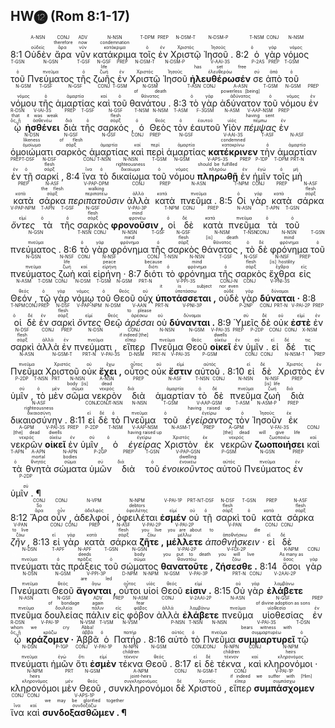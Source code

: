 ## HW⓬ (Rom 8:1-17)

8:1 <RUBY><ruby><ruby>Οὐδὲν<rt>οὐδείς</rt></ruby><rt><font color='white'>[There is] no</font></rt></ruby><rt>A-NSN</rt></RUBY> <RUBY><ruby><ruby>ἄρα<rt>ἄρα</rt></ruby><rt>therefore</rt></ruby><rt>CONJ</rt></RUBY> <RUBY><ruby><ruby>νῦν<rt>νῦν</rt></ruby><rt>now</rt></ruby><rt>ADV</rt></RUBY> <RUBY><ruby><ruby>κατάκριμα<rt>κατάκριμα</rt></ruby><rt>condemnation</rt></ruby><rt>N-NSN</rt></RUBY> <RUBY><ruby><ruby>τοῖς<rt>ὁ</rt></ruby><rt><font color='white'>to those</font></rt></ruby><rt>T-DPM</rt></RUBY> <RUBY><ruby><ruby>ἐν<rt>ἐν</rt></ruby><rt><font color='white'>in</font></rt></ruby><rt>PREP</rt></RUBY> <RUBY><ruby><ruby>Χριστῷ<rt>Χριστός</rt></ruby><rt><font color='white'>Christ</font></rt></ruby><rt>N-DSM-T</rt></RUBY> <RUBY><ruby><ruby>Ἰησοῦ .<rt>Ἰησοῦς</rt></ruby><rt><font color='white'>Jesus</font></rt></ruby><rt>N-DSM-P</rt></RUBY> 8:2 <RUBY><ruby><ruby>ὁ<rt>ὁ</rt></ruby><rt><font color='white'>-</font></rt></ruby><rt>T-NSM</rt></RUBY> <RUBY><ruby><ruby>γὰρ<rt>γάρ</rt></ruby><rt><font color='white'>For</font></rt></ruby><rt>CONJ</rt></RUBY> <RUBY><ruby><ruby>νόμος<rt>νόμος</rt></ruby><rt><font color='white'>the law</font></rt></ruby><rt>N-NSM</rt></RUBY> <RUBY><ruby><ruby>τοῦ<rt>ὁ</rt></ruby><rt><font color='white'>of the</font></rt></ruby><rt>T-GSN</rt></RUBY> <RUBY><ruby><ruby>Πνεύματος<rt>πνεῦμα</rt></ruby><rt><font color='white'>Spirit</font></rt></ruby><rt>N-GSN</rt></RUBY> <RUBY><ruby><ruby>τῆς<rt>ὁ</rt></ruby><rt><font color='white'>of</font></rt></ruby><rt>T-GSF</rt></RUBY> <RUBY><ruby><ruby>ζωῆς<rt>ζωή</rt></ruby><rt>life</rt></ruby><rt>N-GSF</rt></RUBY> <RUBY><ruby><ruby>ἐν<rt>ἐν</rt></ruby><rt><font color='white'>in</font></rt></ruby><rt>PREP</rt></RUBY> <RUBY><ruby><ruby>Χριστῷ<rt>Χριστός</rt></ruby><rt><font color='white'>Christ</font></rt></ruby><rt>N-DSM-T</rt></RUBY> <RUBY><ruby><ruby>Ἰησοῦ<rt>Ἰησοῦς</rt></ruby><rt><font color='white'>Jesus</font></rt></ruby><rt>N-DSM-P</rt></RUBY> <RUBY><ruby><ruby><strong>ἠλευθέρωσέν</strong><rt>ἐλευθερόω</rt></ruby><rt>has set free</rt></ruby><rt>V-AAI-3S</rt></RUBY> <RUBY><ruby><ruby>σε<rt>σύ</rt></ruby><rt><font color='white'>you</font></rt></ruby><rt>P-2AS</rt></RUBY> <RUBY><ruby><ruby>ἀπὸ<rt>ἀπό</rt></ruby><rt><font color='white'>from</font></rt></ruby><rt>PREP</rt></RUBY> <RUBY><ruby><ruby>τοῦ<rt>ὁ</rt></ruby><rt><font color='white'>the</font></rt></ruby><rt>T-GSM</rt></RUBY> <RUBY><ruby><ruby>νόμου<rt>νόμος</rt></ruby><rt><font color='white'>law</font></rt></ruby><rt>N-GSM</rt></RUBY> <RUBY><ruby><ruby>τῆς<rt>ὁ</rt></ruby><rt><font color='white'>-</font></rt></ruby><rt>T-GSF</rt></RUBY> <RUBY><ruby><ruby>ἁμαρτίας<rt>ἁμαρτία</rt></ruby><rt><font color='white'>of sin</font></rt></ruby><rt>N-GSF</rt></RUBY> <RUBY><ruby><ruby>καὶ<rt>καί</rt></ruby><rt><font color='white'>and</font></rt></ruby><rt>CONJ</rt></RUBY> <RUBY><ruby><ruby>τοῦ<rt>ὁ</rt></ruby><rt><font color='white'>-</font></rt></ruby><rt>T-GSM</rt></RUBY> <RUBY><ruby><ruby>θανάτου .<rt>θάνατος</rt></ruby><rt>of death</rt></ruby><rt>N-GSM</rt></RUBY> 8:3 <RUBY><ruby><ruby>τὸ<rt>ὁ</rt></ruby><rt><font color='white'>-</font></rt></ruby><rt>T-ASN</rt></RUBY> <RUBY><ruby><ruby>γὰρ<rt>γάρ</rt></ruby><rt><font color='white'>For</font></rt></ruby><rt>CONJ</rt></RUBY> <RUBY><ruby><ruby>ἀδύνατον<rt>ἀδύνατος</rt></ruby><rt>powerless [being]</rt></ruby><rt>A-ASN</rt></RUBY> <RUBY><ruby><ruby>τοῦ<rt>ὁ</rt></ruby><rt><font color='white'>the</font></rt></ruby><rt>T-GSM</rt></RUBY> <RUBY><ruby><ruby>νόμου<rt>νόμος</rt></ruby><rt><font color='white'>law</font></rt></ruby><rt>N-GSM</rt></RUBY> <RUBY><ruby><ruby>ἐν<rt>ἐν</rt></ruby><rt><font color='white'>in</font></rt></ruby><rt>PREP</rt></RUBY> <RUBY><ruby><ruby>ᾧ<rt>ὅς, ἥ</rt></ruby><rt>that</rt></ruby><rt>R-DSN</rt></RUBY> <RUBY><ruby><ruby><strong>ἠσθένει</strong><rt>ἀσθενέω</rt></ruby><rt>it was weak</rt></ruby><rt>V-IAI-3S</rt></RUBY> <RUBY><ruby><ruby>διὰ<rt>διά</rt></ruby><rt><font color='white'>through</font></rt></ruby><rt>PREP</rt></RUBY> <RUBY><ruby><ruby>τῆς<rt>ὁ</rt></ruby><rt><font color='white'>the</font></rt></ruby><rt>T-GSF</rt></RUBY> <RUBY><ruby><ruby>σαρκός ,<rt>σάρξ</rt></ruby><rt>flesh</rt></ruby><rt>N-GSF</rt></RUBY> <RUBY><ruby><ruby>ὁ<rt>ὁ</rt></ruby><rt><font color='white'>-</font></rt></ruby><rt>T-NSM</rt></RUBY> <RUBY><ruby><ruby>Θεὸς<rt>θεός</rt></ruby><rt><font color='white'>God</font></rt></ruby><rt>N-NSM</rt></RUBY> <RUBY><ruby><ruby>τὸν<rt>ὁ</rt></ruby><rt><font color='white'>-</font></rt></ruby><rt>T-ASM</rt></RUBY> <RUBY><ruby><ruby>ἑαυτοῦ<rt>ἑαυτοῦ</rt></ruby><rt><font color='white'>of Himself</font></rt></ruby><rt>F-3GSM</rt></RUBY> <RUBY><ruby><ruby>Υἱὸν<rt>υἱός</rt></ruby><rt><font color='white'>Son</font></rt></ruby><rt>N-ASM</rt></RUBY> <RUBY><ruby><ruby><em>πέμψας</em><rt>πέμπω</rt></ruby><rt>having sent</rt></ruby><rt>V-AAP-NSM</rt></RUBY> <RUBY><ruby><ruby>ἐν<rt>ἐν</rt></ruby><rt><font color='white'>in</font></rt></ruby><rt>PREP</rt></RUBY> <RUBY><ruby><ruby>ὁμοιώματι<rt>ὁμοίωμα</rt></ruby><rt>likeness</rt></ruby><rt>N-DSN</rt></RUBY> <RUBY><ruby><ruby>σαρκὸς<rt>σάρξ</rt></ruby><rt>of flesh</rt></ruby><rt>N-GSF</rt></RUBY> <RUBY><ruby><ruby>ἁμαρτίας<rt>ἁμαρτία</rt></ruby><rt><font color='white'>of sin</font></rt></ruby><rt>N-GSF</rt></RUBY> <RUBY><ruby><ruby>καὶ<rt>καί</rt></ruby><rt><font color='white'>and</font></rt></ruby><rt>CONJ</rt></RUBY> <RUBY><ruby><ruby>περὶ<rt>περί</rt></ruby><rt><font color='white'>for</font></rt></ruby><rt>PREP</rt></RUBY> <RUBY><ruby><ruby>ἁμαρτίας<rt>ἁμαρτία</rt></ruby><rt><font color='white'>sin</font></rt></ruby><rt>N-GSF</rt></RUBY> <RUBY><ruby><ruby><strong>κατέκρινεν</strong><rt>κατακρίνω</rt></ruby><rt>condemned</rt></ruby><rt>V-AAI-3S</rt></RUBY> <RUBY><ruby><ruby>τὴν<rt>ὁ</rt></ruby><rt><font color='white'>-</font></rt></ruby><rt>T-ASF</rt></RUBY> <RUBY><ruby><ruby>ἁμαρτίαν<rt>ἁμαρτία</rt></ruby><rt><font color='white'>sin</font></rt></ruby><rt>N-ASF</rt></RUBY> <RUBY><ruby><ruby>ἐν<rt>ἐν</rt></ruby><rt><font color='white'>in</font></rt></ruby><rt>PREP</rt></RUBY> <RUBY><ruby><ruby>τῇ<rt>ὁ</rt></ruby><rt><font color='white'>the</font></rt></ruby><rt>T-DSF</rt></RUBY> <RUBY><ruby><ruby>σαρκί ,<rt>σάρξ</rt></ruby><rt>flesh</rt></ruby><rt>N-DSF</rt></RUBY> 8:4 <RUBY><ruby><ruby>ἵνα<rt>ἵνα</rt></ruby><rt><font color='white'>so that</font></rt></ruby><rt>CONJ</rt></RUBY> <RUBY><ruby><ruby>τὸ<rt>ὁ</rt></ruby><rt><font color='white'>the</font></rt></ruby><rt>T-NSN</rt></RUBY> <RUBY><ruby><ruby>δικαίωμα<rt>δικαίωμα</rt></ruby><rt>righteousness</rt></ruby><rt>N-NSN</rt></RUBY> <RUBY><ruby><ruby>τοῦ<rt>ὁ</rt></ruby><rt><font color='white'>of the</font></rt></ruby><rt>T-GSM</rt></RUBY> <RUBY><ruby><ruby>νόμου<rt>νόμος</rt></ruby><rt><font color='white'>law</font></rt></ruby><rt>N-GSM</rt></RUBY> <RUBY><ruby><ruby><strong>πληρωθῇ</strong><rt>πληρόω</rt></ruby><rt>should be fulfilled</rt></ruby><rt>V-APS-3S</rt></RUBY> <RUBY><ruby><ruby>ἐν<rt>ἐν</rt></ruby><rt><font color='white'>in</font></rt></ruby><rt>PREP</rt></RUBY> <RUBY><ruby><ruby>ἡμῖν<rt>ἐγώ</rt></ruby><rt><font color='white'>us</font></rt></ruby><rt>P-1DP</rt></RUBY> <RUBY><ruby><ruby>τοῖς<rt>ὁ</rt></ruby><rt><font color='white'>-</font></rt></ruby><rt>T-DPM</rt></RUBY> <RUBY><ruby><ruby>μὴ<rt>μή</rt></ruby><rt><font color='white'>not</font></rt></ruby><rt>PRT-N</rt></RUBY> <RUBY><ruby><ruby>κατὰ<rt>κατά</rt></ruby><rt><font color='white'>according to</font></rt></ruby><rt>PREP</rt></RUBY> <RUBY><ruby><ruby>σάρκα<rt>σάρξ</rt></ruby><rt>the flesh</rt></ruby><rt>N-ASF</rt></RUBY> <RUBY><ruby><ruby><em>περιπατοῦσιν</em><rt>περιπατέω</rt></ruby><rt>walking</rt></ruby><rt>V-PAP-DPM</rt></RUBY> <RUBY><ruby><ruby>ἀλλὰ<rt>ἀλλά</rt></ruby><rt><font color='white'>but</font></rt></ruby><rt>CONJ</rt></RUBY> <RUBY><ruby><ruby>κατὰ<rt>κατά</rt></ruby><rt><font color='white'>according to</font></rt></ruby><rt>PREP</rt></RUBY> <RUBY><ruby><ruby>πνεῦμα .<rt>πνεῦμα</rt></ruby><rt><font color='white'>[the] Spirit</font></rt></ruby><rt>N-ASN</rt></RUBY> 8:5 <RUBY><ruby><ruby>Οἱ<rt>ὁ</rt></ruby><rt><font color='white'>Those</font></rt></ruby><rt>T-NPM</rt></RUBY> <RUBY><ruby><ruby>γὰρ<rt>γάρ</rt></ruby><rt><font color='white'>for</font></rt></ruby><rt>CONJ</rt></RUBY> <RUBY><ruby><ruby>κατὰ<rt>κατά</rt></ruby><rt><font color='white'>according to</font></rt></ruby><rt>PREP</rt></RUBY> <RUBY><ruby><ruby>σάρκα<rt>σάρξ</rt></ruby><rt>flesh</rt></ruby><rt>N-ASF</rt></RUBY> <RUBY><ruby><ruby><em>ὄντες</em><rt>εἰμί</rt></ruby><rt><font color='white'>being</font></rt></ruby><rt>V-PAP-NPM</rt></RUBY> <RUBY><ruby><ruby>τὰ<rt>ὁ</rt></ruby><rt><font color='white'>the things</font></rt></ruby><rt>T-APN</rt></RUBY> <RUBY><ruby><ruby>τῆς<rt>ὁ</rt></ruby><rt><font color='white'>of the</font></rt></ruby><rt>T-GSF</rt></RUBY> <RUBY><ruby><ruby>σαρκὸς<rt>σάρξ</rt></ruby><rt>flesh</rt></ruby><rt>N-GSF</rt></RUBY> <RUBY><ruby><ruby><strong>φρονοῦσιν ,</strong><rt>φρονέω</rt></ruby><rt>mind</rt></ruby><rt>V-PAI-3P</rt></RUBY> <RUBY><ruby><ruby>οἱ<rt>ὁ</rt></ruby><rt><font color='white'>those</font></rt></ruby><rt>T-NPM</rt></RUBY> <RUBY><ruby><ruby>δὲ<rt>δέ</rt></ruby><rt><font color='white'>however</font></rt></ruby><rt>CONJ</rt></RUBY> <RUBY><ruby><ruby>κατὰ<rt>κατά</rt></ruby><rt><font color='white'>according to</font></rt></ruby><rt>PREP</rt></RUBY> <RUBY><ruby><ruby>πνεῦμα<rt>πνεῦμα</rt></ruby><rt><font color='white'>Spirit</font></rt></ruby><rt>N-ASN</rt></RUBY> <RUBY><ruby><ruby>τὰ<rt>ὁ</rt></ruby><rt><font color='white'>the things</font></rt></ruby><rt>T-APN</rt></RUBY> <RUBY><ruby><ruby>τοῦ<rt>ὁ</rt></ruby><rt><font color='white'>of the</font></rt></ruby><rt>T-GSN</rt></RUBY> <RUBY><ruby><ruby>πνεύματος .<rt>πνεῦμα</rt></ruby><rt><font color='white'>Spirit</font></rt></ruby><rt>N-GSN</rt></RUBY> 8:6 <RUBY><ruby><ruby>τὸ<rt>ὁ</rt></ruby><rt><font color='white'>The</font></rt></ruby><rt>T-NSN</rt></RUBY> <RUBY><ruby><ruby>γὰρ<rt>γάρ</rt></ruby><rt><font color='white'>for</font></rt></ruby><rt>CONJ</rt></RUBY> <RUBY><ruby><ruby>φρόνημα<rt>φρόνημα</rt></ruby><rt>mind</rt></ruby><rt>N-NSN</rt></RUBY> <RUBY><ruby><ruby>τῆς<rt>ὁ</rt></ruby><rt><font color='white'>of the</font></rt></ruby><rt>T-GSF</rt></RUBY> <RUBY><ruby><ruby>σαρκὸς<rt>σάρξ</rt></ruby><rt>flesh</rt></ruby><rt>N-GSF</rt></RUBY> <RUBY><ruby><ruby>θάνατος ,<rt>θάνατος</rt></ruby><rt>[is] death</rt></ruby><rt>N-NSM</rt></RUBY> <RUBY><ruby><ruby>τὸ<rt>ὁ</rt></ruby><rt><font color='white'>the</font></rt></ruby><rt>T-NSN</rt></RUBY> <RUBY><ruby><ruby>δὲ<rt>δέ</rt></ruby><rt><font color='white'>but</font></rt></ruby><rt>CONJ</rt></RUBY> <RUBY><ruby><ruby>φρόνημα<rt>φρόνημα</rt></ruby><rt>mind</rt></ruby><rt>N-NSN</rt></RUBY> <RUBY><ruby><ruby>τοῦ<rt>ὁ</rt></ruby><rt><font color='white'>of the</font></rt></ruby><rt>T-GSN</rt></RUBY> <RUBY><ruby><ruby>πνεύματος<rt>πνεῦμα</rt></ruby><rt><font color='white'>Spirit</font></rt></ruby><rt>N-GSN</rt></RUBY> <RUBY><ruby><ruby>ζωὴ<rt>ζωή</rt></ruby><rt>life</rt></ruby><rt>N-NSF</rt></RUBY> <RUBY><ruby><ruby>καὶ<rt>καί</rt></ruby><rt><font color='white'>and</font></rt></ruby><rt>CONJ</rt></RUBY> <RUBY><ruby><ruby>εἰρήνη ·<rt>εἰρήνη</rt></ruby><rt>peace</rt></ruby><rt>N-NSF</rt></RUBY> 8:7 <RUBY><ruby><ruby>διότι<rt>διότι</rt></ruby><rt>because</rt></ruby><rt>CONJ</rt></RUBY> <RUBY><ruby><ruby>τὸ<rt>ὁ</rt></ruby><rt><font color='white'>the</font></rt></ruby><rt>T-NSN</rt></RUBY> <RUBY><ruby><ruby>φρόνημα<rt>φρόνημα</rt></ruby><rt>mind</rt></ruby><rt>N-NSN</rt></RUBY> <RUBY><ruby><ruby>τῆς<rt>ὁ</rt></ruby><rt><font color='white'>of the</font></rt></ruby><rt>T-GSF</rt></RUBY> <RUBY><ruby><ruby>σαρκὸς<rt>σάρξ</rt></ruby><rt>flesh</rt></ruby><rt>N-GSF</rt></RUBY> <RUBY><ruby><ruby>ἔχθρα<rt>ἔχθρα</rt></ruby><rt>[is] hostility</rt></ruby><rt>N-NSF</rt></RUBY> <RUBY><ruby><ruby>εἰς<rt>εἰς</rt></ruby><rt><font color='white'>toward</font></rt></ruby><rt>PREP</rt></RUBY> <RUBY><ruby><ruby>Θεόν ,<rt>θεός</rt></ruby><rt><font color='white'>God</font></rt></ruby><rt>N-ASM</rt></RUBY> <RUBY><ruby><ruby>τῷ<rt>ὁ</rt></ruby><rt><font color='white'>to</font></rt></ruby><rt>T-DSM</rt></RUBY> <RUBY><ruby><ruby>γὰρ<rt>γάρ</rt></ruby><rt><font color='white'>for</font></rt></ruby><rt>CONJ</rt></RUBY> <RUBY><ruby><ruby>νόμῳ<rt>νόμος</rt></ruby><rt><font color='white'>[the] law</font></rt></ruby><rt>N-DSM</rt></RUBY> <RUBY><ruby><ruby>τοῦ<rt>ὁ</rt></ruby><rt><font color='white'>-</font></rt></ruby><rt>T-GSM</rt></RUBY> <RUBY><ruby><ruby>Θεοῦ<rt>θεός</rt></ruby><rt><font color='white'>of God</font></rt></ruby><rt>N-GSM</rt></RUBY> <RUBY><ruby><ruby>οὐχ<rt>οὐ</rt></ruby><rt><font color='white'>not</font></rt></ruby><rt>PRT-N</rt></RUBY> <RUBY><ruby><ruby><strong>ὑποτάσσεται ,</strong><rt>ὑποτάσσω</rt></ruby><rt>it is subject</rt></ruby><rt>V-PPI-3S</rt></RUBY> <RUBY><ruby><ruby>οὐδὲ<rt>οὐδέ</rt></ruby><rt>nor even</rt></ruby><rt>CONJ-N</rt></RUBY> <RUBY><ruby><ruby>γὰρ<rt>γάρ</rt></ruby><rt><font color='white'>for</font></rt></ruby><rt>CONJ</rt></RUBY> <RUBY><ruby><ruby><strong>δύναται ·</strong><rt>δύναμαι</rt></ruby><rt><font color='white'>can it [be]</font></rt></ruby><rt>V-PNI-3S</rt></RUBY> 8:8 <RUBY><ruby><ruby>οἱ<rt>ὁ</rt></ruby><rt><font color='white'>Those</font></rt></ruby><rt>T-NPM</rt></RUBY> <RUBY><ruby><ruby>δὲ<rt>δέ</rt></ruby><rt><font color='white'>now</font></rt></ruby><rt>CONJ</rt></RUBY> <RUBY><ruby><ruby>ἐν<rt>ἐν</rt></ruby><rt><font color='white'>in</font></rt></ruby><rt>PREP</rt></RUBY> <RUBY><ruby><ruby>σαρκὶ<rt>σάρξ</rt></ruby><rt>flesh</rt></ruby><rt>N-DSF</rt></RUBY> <RUBY><ruby><ruby><em>ὄντες</em><rt>εἰμί</rt></ruby><rt><font color='white'>being</font></rt></ruby><rt>V-PAP-NPM</rt></RUBY> <RUBY><ruby><ruby>Θεῷ<rt>θεός</rt></ruby><rt><font color='white'>God</font></rt></ruby><rt>N-DSM</rt></RUBY> <RUBY><ruby><ruby><em>ἀρέσαι</em><rt>ἀρέσκω</rt></ruby><rt>to please</rt></ruby><rt>V-AAN</rt></RUBY> <RUBY><ruby><ruby>οὐ<rt>οὐ</rt></ruby><rt><font color='white'>not</font></rt></ruby><rt>PRT-N</rt></RUBY> <RUBY><ruby><ruby><strong>δύνανται .</strong><rt>δύναμαι</rt></ruby><rt><font color='white'>are able</font></rt></ruby><rt>V-PNI-3P</rt></RUBY> 8:9 <RUBY><ruby><ruby>Ὑμεῖς<rt>σύ</rt></ruby><rt><font color='white'>You</font></rt></ruby><rt>P-2NP</rt></RUBY> <RUBY><ruby><ruby>δὲ<rt>δέ</rt></ruby><rt><font color='white'>now</font></rt></ruby><rt>CONJ</rt></RUBY> <RUBY><ruby><ruby>οὐκ<rt>οὐ</rt></ruby><rt><font color='white'>not</font></rt></ruby><rt>PRT-N</rt></RUBY> <RUBY><ruby><ruby><strong>ἐστὲ</strong><rt>εἰμί</rt></ruby><rt><font color='white'>are</font></rt></ruby><rt>V-PAI-2P</rt></RUBY> <RUBY><ruby><ruby>ἐν<rt>ἐν</rt></ruby><rt><font color='white'>in</font></rt></ruby><rt>PREP</rt></RUBY> <RUBY><ruby><ruby>σαρκὶ<rt>σάρξ</rt></ruby><rt>flesh</rt></ruby><rt>N-DSF</rt></RUBY> <RUBY><ruby><ruby>ἀλλὰ<rt>ἀλλά</rt></ruby><rt><font color='white'>but</font></rt></ruby><rt>CONJ</rt></RUBY> <RUBY><ruby><ruby>ἐν<rt>ἐν</rt></ruby><rt><font color='white'>in</font></rt></ruby><rt>PREP</rt></RUBY> <RUBY><ruby><ruby>πνεύματι ,<rt>πνεῦμα</rt></ruby><rt><font color='white'>Spirit</font></rt></ruby><rt>N-DSN</rt></RUBY> <RUBY><ruby><ruby>εἴπερ<rt>εἴπερ</rt></ruby><rt>if indeed [the]</rt></ruby><rt>CONJ</rt></RUBY> <RUBY><ruby><ruby>Πνεῦμα<rt>πνεῦμα</rt></ruby><rt><font color='white'>Spirit</font></rt></ruby><rt>N-NSN</rt></RUBY> <RUBY><ruby><ruby>Θεοῦ<rt>θεός</rt></ruby><rt><font color='white'>of God</font></rt></ruby><rt>N-GSM</rt></RUBY> <RUBY><ruby><ruby><strong>οἰκεῖ</strong><rt>οἰκέω</rt></ruby><rt>dwells</rt></ruby><rt>V-PAI-3S</rt></RUBY> <RUBY><ruby><ruby>ἐν<rt>ἐν</rt></ruby><rt><font color='white'>in</font></rt></ruby><rt>PREP</rt></RUBY> <RUBY><ruby><ruby>ὑμῖν .<rt>σύ</rt></ruby><rt><font color='white'>you</font></rt></ruby><rt>P-2DP</rt></RUBY> <RUBY><ruby><ruby>εἰ<rt>εἰ</rt></ruby><rt><font color='white'>if</font></rt></ruby><rt>CONJ</rt></RUBY> <RUBY><ruby><ruby>δέ<rt>δέ</rt></ruby><rt><font color='white'>however</font></rt></ruby><rt>CONJ</rt></RUBY> <RUBY><ruby><ruby>τις<rt>τις</rt></ruby><rt><font color='white'>anyone</font></rt></ruby><rt>X-NSM</rt></RUBY> <RUBY><ruby><ruby>Πνεῦμα<rt>πνεῦμα</rt></ruby><rt><font color='white'>[the] Spirit</font></rt></ruby><rt>N-ASN</rt></RUBY> <RUBY><ruby><ruby>Χριστοῦ<rt>Χριστός</rt></ruby><rt><font color='white'>of Christ</font></rt></ruby><rt>N-GSM-T</rt></RUBY> <RUBY><ruby><ruby>οὐκ<rt>οὐ</rt></ruby><rt><font color='white'>not</font></rt></ruby><rt>PRT-N</rt></RUBY> <RUBY><ruby><ruby><strong>ἔχει ,</strong><rt>ἔχω</rt></ruby><rt><font color='white'>has</font></rt></ruby><rt>V-PAI-3S</rt></RUBY> <RUBY><ruby><ruby>οὗτος<rt>οὗτος</rt></ruby><rt><font color='white'>he</font></rt></ruby><rt>D-NSM</rt></RUBY> <RUBY><ruby><ruby>οὐκ<rt>οὐ</rt></ruby><rt><font color='white'>not</font></rt></ruby><rt>PRT-N</rt></RUBY> <RUBY><ruby><ruby><strong>ἔστιν</strong><rt>εἰμί</rt></ruby><rt><font color='white'>is</font></rt></ruby><rt>V-PAI-3S</rt></RUBY> <RUBY><ruby><ruby>αὐτοῦ .<rt>αὐτός</rt></ruby><rt><font color='white'>of Him</font></rt></ruby><rt>P-GSM</rt></RUBY> 8:10 <RUBY><ruby><ruby>εἰ<rt>εἰ</rt></ruby><rt><font color='white'>If</font></rt></ruby><rt>CONJ</rt></RUBY> <RUBY><ruby><ruby>δὲ<rt>δέ</rt></ruby><rt><font color='white'>however</font></rt></ruby><rt>CONJ</rt></RUBY> <RUBY><ruby><ruby>Χριστὸς<rt>Χριστός</rt></ruby><rt><font color='white'>Christ</font></rt></ruby><rt>N-NSM-T</rt></RUBY> <RUBY><ruby><ruby>ἐν<rt>ἐν</rt></ruby><rt><font color='white'>[is] in</font></rt></ruby><rt>PREP</rt></RUBY> <RUBY><ruby><ruby>ὑμῖν ,<rt>σύ</rt></ruby><rt><font color='white'>you</font></rt></ruby><rt>P-2DP</rt></RUBY> <RUBY><ruby><ruby>τὸ<rt>ὁ</rt></ruby><rt><font color='white'>the</font></rt></ruby><rt>T-NSN</rt></RUBY> <RUBY><ruby><ruby>μὲν<rt>μέν</rt></ruby><rt><font color='white'>indeed</font></rt></ruby><rt>PRT</rt></RUBY> <RUBY><ruby><ruby>σῶμα<rt>σῶμα</rt></ruby><rt>body [is]</rt></ruby><rt>N-NSN</rt></RUBY> <RUBY><ruby><ruby>νεκρὸν<rt>νεκρός</rt></ruby><rt>dead</rt></ruby><rt>A-NSN</rt></RUBY> <RUBY><ruby><ruby>διὰ<rt>διά</rt></ruby><rt><font color='white'>on account of</font></rt></ruby><rt>PREP</rt></RUBY> <RUBY><ruby><ruby>ἁμαρτίαν<rt>ἁμαρτία</rt></ruby><rt><font color='white'>sin</font></rt></ruby><rt>N-ASF</rt></RUBY> <RUBY><ruby><ruby>τὸ<rt>ὁ</rt></ruby><rt><font color='white'>the</font></rt></ruby><rt>T-NSN</rt></RUBY> <RUBY><ruby><ruby>δὲ<rt>δέ</rt></ruby><rt><font color='white'>however</font></rt></ruby><rt>CONJ</rt></RUBY> <RUBY><ruby><ruby>πνεῦμα<rt>πνεῦμα</rt></ruby><rt><font color='white'>Spirit</font></rt></ruby><rt>N-NSN</rt></RUBY> <RUBY><ruby><ruby>ζωὴ<rt>ζωή</rt></ruby><rt>[is] life</rt></ruby><rt>N-NSF</rt></RUBY> <RUBY><ruby><ruby>διὰ<rt>διά</rt></ruby><rt><font color='white'>on account of</font></rt></ruby><rt>PREP</rt></RUBY> <RUBY><ruby><ruby>δικαιοσύνην .<rt>δικαιοσύνη</rt></ruby><rt>righteousness</rt></ruby><rt>N-ASF</rt></RUBY> 8:11 <RUBY><ruby><ruby>εἰ<rt>εἰ</rt></ruby><rt><font color='white'>If</font></rt></ruby><rt>CONJ</rt></RUBY> <RUBY><ruby><ruby>δὲ<rt>δέ</rt></ruby><rt><font color='white'>now</font></rt></ruby><rt>CONJ</rt></RUBY> <RUBY><ruby><ruby>τὸ<rt>ὁ</rt></ruby><rt><font color='white'>the</font></rt></ruby><rt>T-NSN</rt></RUBY> <RUBY><ruby><ruby>Πνεῦμα<rt>πνεῦμα</rt></ruby><rt><font color='white'>Spirit</font></rt></ruby><rt>N-NSN</rt></RUBY> <RUBY><ruby><ruby>τοῦ<rt>ὁ</rt></ruby><rt><font color='white'>of the [One]</font></rt></ruby><rt>T-GSM</rt></RUBY> <RUBY><ruby><ruby><em>ἐγείραντος</em><rt>ἐγείρω</rt></ruby><rt>having raised up</rt></ruby><rt>V-AAP-GSM</rt></RUBY> <RUBY><ruby><ruby>τὸν<rt>ὁ</rt></ruby><rt><font color='white'>-</font></rt></ruby><rt>T-ASM</rt></RUBY> <RUBY><ruby><ruby>Ἰησοῦν<rt>Ἰησοῦς</rt></ruby><rt><font color='white'>Jesus</font></rt></ruby><rt>N-ASM-P</rt></RUBY> <RUBY><ruby><ruby>ἐκ<rt>ἐκ</rt></ruby><rt><font color='white'>out from</font></rt></ruby><rt>PREP</rt></RUBY> <RUBY><ruby><ruby>νεκρῶν<rt>νεκρός</rt></ruby><rt>[the] dead</rt></ruby><rt>A-GPM</rt></RUBY> <RUBY><ruby><ruby><strong>οἰκεῖ</strong><rt>οἰκέω</rt></ruby><rt>dwells</rt></ruby><rt>V-PAI-3S</rt></RUBY> <RUBY><ruby><ruby>ἐν<rt>ἐν</rt></ruby><rt><font color='white'>in</font></rt></ruby><rt>PREP</rt></RUBY> <RUBY><ruby><ruby>ὑμῖν ,<rt>σύ</rt></ruby><rt><font color='white'>you</font></rt></ruby><rt>P-2DP</rt></RUBY> <RUBY><ruby><ruby>ὁ<rt>ὁ</rt></ruby><rt><font color='white'>the [One]</font></rt></ruby><rt>T-NSM</rt></RUBY> <RUBY><ruby><ruby><em>ἐγείρας</em><rt>ἐγείρω</rt></ruby><rt>having raised up</rt></ruby><rt>V-AAP-NSM</rt></RUBY> <RUBY><ruby><ruby>Χριστὸν<rt>Χριστός</rt></ruby><rt><font color='white'>Christ</font></rt></ruby><rt>N-ASM-T</rt></RUBY> <RUBY><ruby><ruby>ἐκ<rt>ἐκ</rt></ruby><rt><font color='white'>out from</font></rt></ruby><rt>PREP</rt></RUBY> <RUBY><ruby><ruby>νεκρῶν<rt>νεκρός</rt></ruby><rt>[the] dead</rt></ruby><rt>A-GPM</rt></RUBY> <RUBY><ruby><ruby><strong>ζωοποιήσει</strong><rt>ζωοποιέω</rt></ruby><rt>will give life</rt></ruby><rt>V-FAI-3S</rt></RUBY> <RUBY><ruby><ruby>καὶ<rt>καί</rt></ruby><rt><font color='white'>also</font></rt></ruby><rt>CONJ</rt></RUBY> <RUBY><ruby><ruby>τὰ<rt>ὁ</rt></ruby><rt><font color='white'>to the</font></rt></ruby><rt>T-APN</rt></RUBY> <RUBY><ruby><ruby>θνητὰ<rt>θνητός</rt></ruby><rt>mortal</rt></ruby><rt>A-APN</rt></RUBY> <RUBY><ruby><ruby>σώματα<rt>σῶμα</rt></ruby><rt>bodies</rt></ruby><rt>N-APN</rt></RUBY> <RUBY><ruby><ruby>ὑμῶν<rt>σύ</rt></ruby><rt><font color='white'>of you</font></rt></ruby><rt>P-2GP</rt></RUBY> <RUBY><ruby><ruby>διὰ<rt>διά</rt></ruby><rt><font color='white'>on account of</font></rt></ruby><rt>PREP</rt></RUBY> <RUBY><ruby><ruby>τοῦ<rt>ὁ</rt></ruby><rt><font color='white'>-</font></rt></ruby><rt>T-GSN</rt></RUBY> <RUBY><ruby><ruby><em>ἐνοικοῦντος</em><rt>ἐνοικέω</rt></ruby><rt>dwelling</rt></ruby><rt>V-PAP-GSN</rt></RUBY> <RUBY><ruby><ruby>αὐτοῦ<rt>αὐτός</rt></ruby><rt><font color='white'>His</font></rt></ruby><rt>P-GSM</rt></RUBY> <RUBY><ruby><ruby>Πνεύματος<rt>πνεῦμα</rt></ruby><rt><font color='white'>Spirit</font></rt></ruby><rt>N-GSN</rt></RUBY> <RUBY><ruby><ruby>ἐν<rt>ἐν</rt></ruby><rt><font color='white'>in</font></rt></ruby><rt>PREP</rt></RUBY> <RUBY><ruby><ruby>ὑμῖν . ¶<rt>σύ</rt></ruby><rt><font color='white'>you</font></rt></ruby><rt>P-2DP</rt></RUBY></br> 8:12 <RUBY><ruby><ruby>Ἄρα<rt>ἄρα</rt></ruby><rt>So</rt></ruby><rt>CONJ</rt></RUBY> <RUBY><ruby><ruby>οὖν ,<rt>οὖν</rt></ruby><rt><font color='white'>then</font></rt></ruby><rt>CONJ</rt></RUBY> <RUBY><ruby><ruby>ἀδελφοί ,<rt>ἀδελφός</rt></ruby><rt><font color='white'>brothers</font></rt></ruby><rt>N-VPM</rt></RUBY> <RUBY><ruby><ruby>ὀφειλέται<rt>ὀφειλέτης</rt></ruby><rt>debtors</rt></ruby><rt>N-NPM</rt></RUBY> <RUBY><ruby><ruby><strong>ἐσμέν</strong><rt>εἰμί</rt></ruby><rt><font color='white'>we are</font></rt></ruby><rt>V-PAI-1P</rt></RUBY> <RUBY><ruby><ruby>οὐ<rt>οὐ</rt></ruby><rt><font color='white'>not</font></rt></ruby><rt>PRT-N</rt></RUBY> <RUBY><ruby><ruby>τῇ<rt>ὁ</rt></ruby><rt><font color='white'>to the</font></rt></ruby><rt>T-DSF</rt></RUBY> <RUBY><ruby><ruby>σαρκὶ<rt>σάρξ</rt></ruby><rt>flesh</rt></ruby><rt>N-DSF</rt></RUBY> <RUBY><ruby><ruby>τοῦ<rt>ὁ</rt></ruby><rt><font color='white'>-</font></rt></ruby><rt>T-GSN</rt></RUBY> <RUBY><ruby><ruby>κατὰ<rt>κατά</rt></ruby><rt><font color='white'>according to</font></rt></ruby><rt>PREP</rt></RUBY> <RUBY><ruby><ruby>σάρκα<rt>σάρξ</rt></ruby><rt>flesh</rt></ruby><rt>N-ASF</rt></RUBY> <RUBY><ruby><ruby><em>ζῆν ,</em><rt>ζάω</rt></ruby><rt>to live</rt></ruby><rt>V-PAN</rt></RUBY> 8:13 <RUBY><ruby><ruby>εἰ<rt>εἰ</rt></ruby><rt><font color='white'>If</font></rt></ruby><rt>CONJ</rt></RUBY> <RUBY><ruby><ruby>γὰρ<rt>γάρ</rt></ruby><rt><font color='white'>for</font></rt></ruby><rt>CONJ</rt></RUBY> <RUBY><ruby><ruby>κατὰ<rt>κατά</rt></ruby><rt><font color='white'>according to</font></rt></ruby><rt>PREP</rt></RUBY> <RUBY><ruby><ruby>σάρκα<rt>σάρξ</rt></ruby><rt>flesh</rt></ruby><rt>N-ASF</rt></RUBY> <RUBY><ruby><ruby><strong>ζῆτε ,</strong><rt>ζάω</rt></ruby><rt>you live</rt></ruby><rt>V-PAI-2P</rt></RUBY> <RUBY><ruby><ruby><strong>μέλλετε</strong><rt>μέλλω</rt></ruby><rt>you are about</rt></ruby><rt>V-PAI-2P</rt></RUBY> <RUBY><ruby><ruby><em>ἀποθνήσκειν ·</em><rt>ἀποθνήσκω</rt></ruby><rt>to die</rt></ruby><rt>V-PAN</rt></RUBY> <RUBY><ruby><ruby>εἰ<rt>εἰ</rt></ruby><rt><font color='white'>if</font></rt></ruby><rt>CONJ</rt></RUBY> <RUBY><ruby><ruby>δὲ<rt>δέ</rt></ruby><rt><font color='white'>however</font></rt></ruby><rt>CONJ</rt></RUBY> <RUBY><ruby><ruby>πνεύματι<rt>πνεῦμα</rt></ruby><rt><font color='white'>by [the] Spirit</font></rt></ruby><rt>N-DSN</rt></RUBY> <RUBY><ruby><ruby>τὰς<rt>ὁ</rt></ruby><rt><font color='white'>the</font></rt></ruby><rt>T-APF</rt></RUBY> <RUBY><ruby><ruby>πράξεις<rt>πρᾶξις</rt></ruby><rt>deeds</rt></ruby><rt>N-APF</rt></RUBY> <RUBY><ruby><ruby>τοῦ<rt>ὁ</rt></ruby><rt><font color='white'>of the</font></rt></ruby><rt>T-GSN</rt></RUBY> <RUBY><ruby><ruby>σώματος<rt>σῶμα</rt></ruby><rt>body</rt></ruby><rt>N-GSN</rt></RUBY> <RUBY><ruby><ruby><strong>θανατοῦτε ,</strong><rt>θανατόω</rt></ruby><rt>you put to death</rt></ruby><rt>V-PAI-2P</rt></RUBY> <RUBY><ruby><ruby><strong>ζήσεσθε .</strong><rt>ζάω</rt></ruby><rt>you will live</rt></ruby><rt>V-FDI-2P</rt></RUBY> 8:14 <RUBY><ruby><ruby>ὅσοι<rt>ὅσος</rt></ruby><rt>As many as</rt></ruby><rt>K-NPM</rt></RUBY> <RUBY><ruby><ruby>γὰρ<rt>γάρ</rt></ruby><rt><font color='white'>for</font></rt></ruby><rt>CONJ</rt></RUBY> <RUBY><ruby><ruby>Πνεύματι<rt>πνεῦμα</rt></ruby><rt><font color='white'>by [the] Spirit</font></rt></ruby><rt>N-DSN</rt></RUBY> <RUBY><ruby><ruby>Θεοῦ<rt>θεός</rt></ruby><rt><font color='white'>of God</font></rt></ruby><rt>N-GSM</rt></RUBY> <RUBY><ruby><ruby><strong>ἄγονται ,</strong><rt>ἄγω</rt></ruby><rt>are led</rt></ruby><rt>V-PPI-3P</rt></RUBY> <RUBY><ruby><ruby>οὗτοι<rt>οὗτος</rt></ruby><rt><font color='white'>these</font></rt></ruby><rt>D-NPM</rt></RUBY> <RUBY><ruby><ruby>υἱοί<rt>υἱός</rt></ruby><rt><font color='white'>sons</font></rt></ruby><rt>N-NPM</rt></RUBY> <RUBY><ruby><ruby>Θεοῦ<rt>θεός</rt></ruby><rt><font color='white'>of God</font></rt></ruby><rt>N-GSM</rt></RUBY> <RUBY><ruby><ruby><strong>εἰσιν .</strong><rt>εἰμί</rt></ruby><rt><font color='white'>are</font></rt></ruby><rt>V-PAI-3P</rt></RUBY> 8:15 <RUBY><ruby><ruby>Οὐ<rt>οὐ</rt></ruby><rt><font color='white'>Not</font></rt></ruby><rt>PRT-N</rt></RUBY> <RUBY><ruby><ruby>γὰρ<rt>γάρ</rt></ruby><rt><font color='white'>for</font></rt></ruby><rt>CONJ</rt></RUBY> <RUBY><ruby><ruby><strong>ἐλάβετε</strong><rt>λαμβάνω</rt></ruby><rt><font color='white'>you have received</font></rt></ruby><rt>V-2AAI-2P</rt></RUBY> <RUBY><ruby><ruby>πνεῦμα<rt>πνεῦμα</rt></ruby><rt><font color='white'>a spirit</font></rt></ruby><rt>N-ASN</rt></RUBY> <RUBY><ruby><ruby>δουλείας<rt>δουλεία</rt></ruby><rt>of bondage</rt></ruby><rt>N-GSF</rt></RUBY> <RUBY><ruby><ruby>πάλιν<rt>πάλιν</rt></ruby><rt>again</rt></ruby><rt>ADV</rt></RUBY> <RUBY><ruby><ruby>εἰς<rt>εἰς</rt></ruby><rt><font color='white'>to</font></rt></ruby><rt>PREP</rt></RUBY> <RUBY><ruby><ruby>φόβον<rt>φόβος</rt></ruby><rt>fear</rt></ruby><rt>N-ASM</rt></RUBY> <RUBY><ruby><ruby>ἀλλὰ<rt>ἀλλά</rt></ruby><rt><font color='white'>but</font></rt></ruby><rt>CONJ</rt></RUBY> <RUBY><ruby><ruby><strong>ἐλάβετε</strong><rt>λαμβάνω</rt></ruby><rt><font color='white'>you have received</font></rt></ruby><rt>V-2AAI-2P</rt></RUBY> <RUBY><ruby><ruby>πνεῦμα<rt>πνεῦμα</rt></ruby><rt><font color='white'>[the] Spirit</font></rt></ruby><rt>N-ASN</rt></RUBY> <RUBY><ruby><ruby>υἱοθεσίας<rt>υἱοθεσία</rt></ruby><rt>of divine adoption as sons</rt></ruby><rt>N-GSF</rt></RUBY> <RUBY><ruby><ruby>ἐν<rt>ἐν</rt></ruby><rt><font color='white'>by</font></rt></ruby><rt>PREP</rt></RUBY> <RUBY><ruby><ruby>ᾧ<rt>ὅς, ἥ</rt></ruby><rt>whom</rt></ruby><rt>R-DSN</rt></RUBY> <RUBY><ruby><ruby><strong>κράζομεν ·</strong><rt>κράζω</rt></ruby><rt>we cry</rt></ruby><rt>V-PAI-1P</rt></RUBY> <RUBY><ruby><ruby>Ἀββᾶ<rt>ἀββά</rt></ruby><rt>Abba!</rt></ruby><rt>N-VSM</rt></RUBY> <RUBY><ruby><ruby>ὁ<rt>ὁ</rt></ruby><rt><font color='white'>-</font></rt></ruby><rt>T-VSM</rt></RUBY> <RUBY><ruby><ruby>Πατήρ .<rt>πατήρ</rt></ruby><rt><font color='white'>Father!</font></rt></ruby><rt>N-VSM</rt></RUBY> 8:16 <RUBY><ruby><ruby>αὐτὸ<rt>αὐτός</rt></ruby><rt><font color='white'>Himself</font></rt></ruby><rt>P-NSN</rt></RUBY> <RUBY><ruby><ruby>τὸ<rt>ὁ</rt></ruby><rt><font color='white'>the</font></rt></ruby><rt>T-NSN</rt></RUBY> <RUBY><ruby><ruby>Πνεῦμα<rt>πνεῦμα</rt></ruby><rt><font color='white'>Spirit</font></rt></ruby><rt>N-NSN</rt></RUBY> <RUBY><ruby><ruby><strong>συμμαρτυρεῖ</strong><rt>συμμαρτυρέω</rt></ruby><rt>bears witness with</rt></ruby><rt>V-PAI-3S</rt></RUBY> <RUBY><ruby><ruby>τῷ<rt>ὁ</rt></ruby><rt><font color='white'>the</font></rt></ruby><rt>T-DSN</rt></RUBY> <RUBY><ruby><ruby>πνεύματι<rt>πνεῦμα</rt></ruby><rt><font color='white'>spirit</font></rt></ruby><rt>N-DSN</rt></RUBY> <RUBY><ruby><ruby>ἡμῶν<rt>ἐγώ</rt></ruby><rt><font color='white'>of us</font></rt></ruby><rt>P-1GP</rt></RUBY> <RUBY><ruby><ruby>ὅτι<rt>ὅτι</rt></ruby><rt><font color='white'>that</font></rt></ruby><rt>CONJ</rt></RUBY> <RUBY><ruby><ruby><strong>ἐσμὲν</strong><rt>εἰμί</rt></ruby><rt><font color='white'>we are</font></rt></ruby><rt>V-PAI-1P</rt></RUBY> <RUBY><ruby><ruby>τέκνα<rt>τέκνον</rt></ruby><rt>children</rt></ruby><rt>N-NPN</rt></RUBY> <RUBY><ruby><ruby>Θεοῦ .<rt>θεός</rt></ruby><rt><font color='white'>of God</font></rt></ruby><rt>N-GSM</rt></RUBY> 8:17 <RUBY><ruby><ruby>εἰ<rt>εἰ</rt></ruby><rt><font color='white'>If</font></rt></ruby><rt>CONJ</rt></RUBY> <RUBY><ruby><ruby>δὲ<rt>δέ</rt></ruby><rt><font color='white'>now</font></rt></ruby><rt>CONJ</rt></RUBY> <RUBY><ruby><ruby>τέκνα ,<rt>τέκνον</rt></ruby><rt>children</rt></ruby><rt>N-NPN</rt></RUBY> <RUBY><ruby><ruby>καὶ<rt>καί</rt></ruby><rt><font color='white'>also</font></rt></ruby><rt>CONJ</rt></RUBY> <RUBY><ruby><ruby>κληρονόμοι ·<rt>κληρονόμος</rt></ruby><rt>heirs</rt></ruby><rt>N-NPM</rt></RUBY> <RUBY><ruby><ruby>κληρονόμοι<rt>κληρονόμος</rt></ruby><rt>heirs</rt></ruby><rt>N-NPM</rt></RUBY> <RUBY><ruby><ruby>μὲν<rt>μέν</rt></ruby><rt><font color='white'>indeed</font></rt></ruby><rt>PRT</rt></RUBY> <RUBY><ruby><ruby>Θεοῦ ,<rt>θεός</rt></ruby><rt><font color='white'>of God</font></rt></ruby><rt>N-GSM</rt></RUBY> <RUBY><ruby><ruby>συνκληρονόμοι<rt>συγκληρονόμος</rt></ruby><rt>joint-heirs</rt></ruby><rt>A-NPM</rt></RUBY> <RUBY><ruby><ruby>δὲ<rt>δέ</rt></ruby><rt><font color='white'>now</font></rt></ruby><rt>CONJ</rt></RUBY> <RUBY><ruby><ruby>Χριστοῦ ,<rt>Χριστός</rt></ruby><rt><font color='white'>of Christ</font></rt></ruby><rt>N-GSM-T</rt></RUBY> <RUBY><ruby><ruby>εἴπερ<rt>εἴπερ</rt></ruby><rt>if indeed</rt></ruby><rt>CONJ</rt></RUBY> <RUBY><ruby><ruby><strong>συμπάσχομεν</strong><rt>συμπάσχω</rt></ruby><rt>we suffer with [Him]</rt></ruby><rt>V-PAI-1P</rt></RUBY> <RUBY><ruby><ruby>ἵνα<rt>ἵνα</rt></ruby><rt><font color='white'>so that</font></rt></ruby><rt>CONJ</rt></RUBY> <RUBY><ruby><ruby>καὶ<rt>καί</rt></ruby><rt><font color='white'>also</font></rt></ruby><rt>CONJ</rt></RUBY> <RUBY><ruby><ruby><strong>συνδοξασθῶμεν . ¶</strong><rt>συνδοξάζω</rt></ruby><rt>we may be glorified together</rt></ruby><rt>V-APS-1P</rt></RUBY>